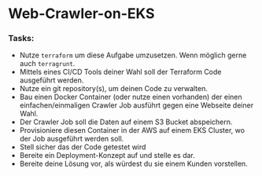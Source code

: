 # Web-Crawler-on-EKS

### Tasks:

- Nutze `terraform` um diese Aufgabe umzusetzen. Wenn möglich gerne auch `terragrunt`. 
- Mittels eines CI/CD Tools deiner Wahl soll der Terraform Code ausgeführt werden. 
- Nutze ein git repository(s), um deinen Code zu verwalten. 
- Bau einen Docker Container (oder nutze einen vorhanden) der einen einfachen/einmaligen Crawler Job ausführt gegen eine Webseite deiner Wahl. 
- Der Crawler Job soll die Daten auf einem S3 Bucket abspeichern. 
- Provisioniere diesen Container in der AWS auf einem EKS Cluster, wo der Job ausgeführt werden soll. 
- Stell sicher das der Code getestet wird
- Bereite ein Deployment-Konzept auf und stelle es dar.
- Bereite deine Lösung vor, als würdest du sie einem Kunden vorstellen. 
